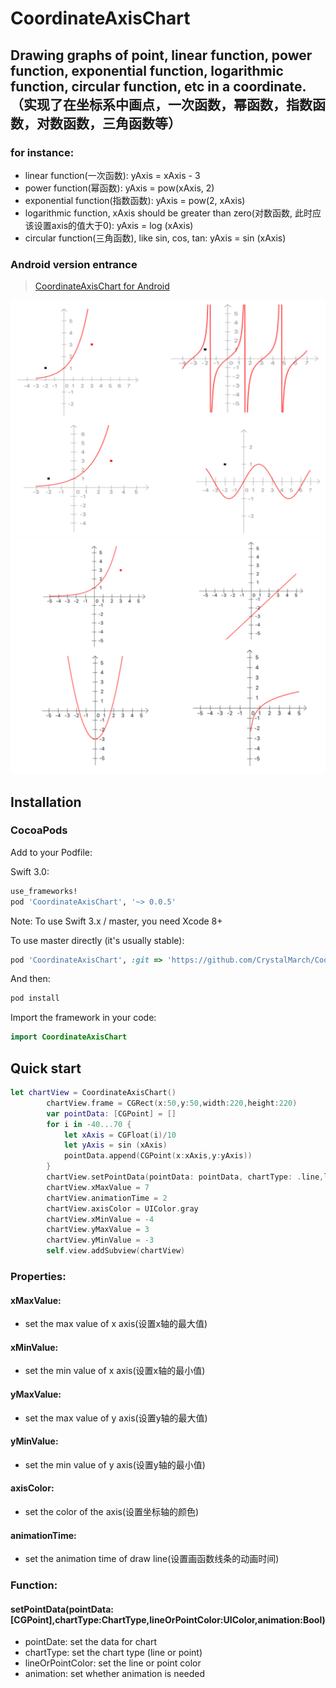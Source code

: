 # CoordinateAxisChart
## Drawing graphs of point, linear function, power function, exponential function, logarithmic function, circular function, etc in a coordinate. （实现了在坐标系中画点，一次函数，幂函数，指数函数，对数函数，三角函数等）

### for instance:
* linear function(一次函数): yAxis = xAxis - 3 
* power function(幂函数): yAxis = pow(xAxis, 2) 
* exponential function(指数函数): yAxis = pow(2, xAxis) 
* logarithmic function, xAxis should be greater than zero(对数函数, 此时应该设置axis的值大于0): yAxis = log (xAxis) 
* circular function(三角函数), like sin, cos, tan: yAxis = sin (xAxis) 

### Android version entrance
> [CoordinateAxisChart for Android](https://github.com/KiBa1215/CoordinateAxisChart)

![alt text](https://github.com/CrystalMarch/CoordinateAxisChart/blob/master/charttwo.png)
![alt text](https://github.com/CrystalMarch/CoordinateAxisChart/blob/master/chart.png)


## Installation

### CocoaPods

Add to your Podfile:

Swift 3.0:
```ruby
use_frameworks!
pod 'CoordinateAxisChart', '~> 0.0.5'
```
Note: To use Swift 3.x / master, you need Xcode 8+

To use master directly (it's usually stable):
```ruby
pod 'CoordinateAxisChart', :git => 'https://github.com/CrystalMarch/CoordinateAxisChart.git'
```

And then:
```ruby
pod install
```

Import the framework in your code:
```swift
import CoordinateAxisChart
```

## Quick start 
```swift
let chartView = CoordinateAxisChart()
        chartView.frame = CGRect(x:50,y:50,width:220,height:220)
        var pointData: [CGPoint] = []
        for i in -40...70 {
            let xAxis = CGFloat(i)/10
            let yAxis = sin (xAxis)
            pointData.append(CGPoint(x:xAxis,y:yAxis))
        }
        chartView.setPointData(pointData: pointData, chartType: .line,lineOrPointColor:UIColor .red,animation: true)
        chartView.xMaxValue = 7
        chartView.animationTime = 2
        chartView.axisColor = UIColor.gray
        chartView.xMinValue = -4
        chartView.yMaxValue = 3
        chartView.yMinValue = -3
        self.view.addSubview(chartView)
```
### Properties:
#### xMaxValue:
* set the max value of x axis(设置x轴的最大值)
#### xMinValue:
* set the min value of x axis(设置x轴的最小值)
#### yMaxValue:
* set the max value of y axis(设置y轴的最大值)
#### yMinValue:
* set the min value of y axis(设置y轴的最小值)
#### axisColor:
* set the color of the axis(设置坐标轴的颜色)
#### animationTime:
* set the animation time of draw line(设置画函数线条的动画时间)

### Function:
#### setPointData(pointData:[CGPoint],chartType:ChartType,lineOrPointColor:UIColor,animation:Bool)
* pointDate: set the data for chart
* chartType: set the chart type (line or point)
* lineOrPointColor: set the line or point color
* animation: set whether animation is needed 



